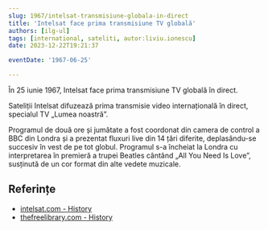 ```yaml
---
slug: 1967/intelsat-transmisiune-globala-in-direct
title: 'Intelsat face prima transmisiune TV globală'
authors: [ilg-ul]
tags: [international, sateliti, autor:liviu.ionescu]
date: 2023-12-22T19:21:37

eventDate: '1967-06-25'

---
```


În 25 iunie 1967, Intelsat face prima transmisiune TV globală în direct.

<!-- truncate -->

Sateliții Intelsat difuzează prima transmisie video internațională în
direct, specialul TV „Lumea noastră”.

Programul de două ore și jumătate a fost coordonat din camera de control
a BBC din Londra și a prezentat fluxuri live din 14 țări diferite,
deplasându-se succesiv în vest de pe tot globul. Programul s-a încheiat
la Londra cu interpretarea în premieră a trupei Beatles cântând
„All You Need Is Love”, susținută de un cor format din alte vedete muzicale.

## Referințe

- [intelsat.com - History](https://www.intelsat.com/intelsat-history/)
- [thefreelibrary.com - History](https://www.thefreelibrary.com/50+years+on+from+the+first+live+international+video+broadcast.-a0516475806)
